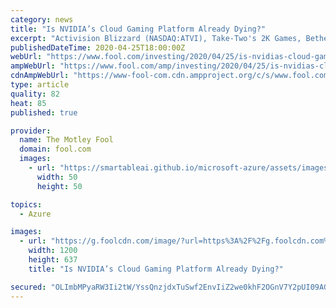 ```yaml
---
category: news
title: "Is NVIDIA’s Cloud Gaming Platform Already Dying?"
excerpt: "Activision Blizzard (NASDAQ:ATVI), Take-Two's 2K Games, Bethesda, Microsoft (NASDAQ:MSFT), AT&T's Warner Bros. Interactive, Codemasters, and Klei Entertainment all pulled their games from the platform, and others could follow suit in the near future. Does this exodus indicate that GeForce Now will fizzle out before the cloud gaming market gains ..."
publishedDateTime: 2020-04-25T18:00:00Z
webUrl: "https://www.fool.com/investing/2020/04/25/is-nvidias-cloud-gaming-platform-already-dying.aspx"
ampWebUrl: "https://www.fool.com/amp/investing/2020/04/25/is-nvidias-cloud-gaming-platform-already-dying.aspx"
cdnAmpWebUrl: "https://www-fool-com.cdn.ampproject.org/c/s/www.fool.com/amp/investing/2020/04/25/is-nvidias-cloud-gaming-platform-already-dying.aspx"
type: article
quality: 82
heat: 85
published: true

provider:
  name: The Motley Fool
  domain: fool.com
  images:
    - url: "https://smartableai.github.io/microsoft-azure/assets/images/organizations/fool.com-50x50.jpg"
      width: 50
      height: 50

topics:
  - Azure

images:
  - url: "https://g.foolcdn.com/image/?url=https%3A%2F%2Fg.foolcdn.com%2Feditorial%2Fimages%2F569248%2Fgeforce-now-key-visual-1280x680.jpg&w=1200&op=resize"
    width: 1200
    height: 637
    title: "Is NVIDIA’s Cloud Gaming Platform Already Dying?"

secured: "OLImbMPyaRW3Ii2tW/YssQnzjdxTuSwf2EnvIiZ2we0khF2OGnV7Y2pUI09AGd7GYB/H7ZJcYN6Jjheq7P+6gYp6mASxwJ9Lyf/aLn0VjSaAVNbViizkTDeUSXiV+vlDOh7Z18wokwUpdLI9wv+UDPGR/+T4caaz4ywTFDjl7uqegtn21k+TWSg9bSKbE+Ph/WNtPZckkd7UILJUPKVSclJe5SnyvgGPBdZEQTCyznxQIvDlbOJscZ4knVCWdBOj90g031rtd7x7TiOiyWwuRAwvm8fLSvCkiuxnjhdTt/oSUHFDOlKr9ZpqMvyLD3cA;DWi2pY+8gSmaZktq6ERDeQ=="
---
```



